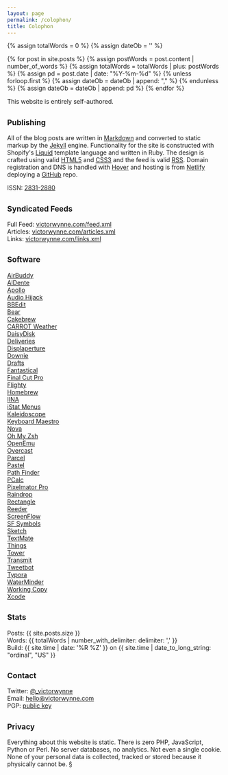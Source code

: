 ```yaml
---
layout: page
permalink: /colophon/
title: Colophon
---
```


{% assign totalWords = 0 %}
{% assign dateOb = '' %}

{% for post in site.posts %}
	{% assign postWords = post.content | number_of_words %}
	{% assign totalWords = totalWords | plus:  postWords %}
	{% assign pd = post.date | date: "%Y-%m-%d" %}
	{% unless forloop.first %}
		{% assign dateOb = dateOb | append: "," %}
	{% endunless %}
	{% assign dateOb = dateOb | append: pd %}
{% endfor %}

This website is entirely self-authored.

## <small>Publishing</small>

All of the blog posts are written in [Markdown](https://daringfireball.net/projects/markdown/) and converted to static markup by the [Jekyll](https://jekyllrb.com) engine. Functionality for the site is constructed with Shopify's [Liquid](https://shopify.github.io/liquid/) template language and written in Ruby. The design is crafted using valid [HTML5](https://validator.w3.org/nu/?doc=https%3A%2F%2Fvictorwynne.com%2F) and [CSS3](https://jigsaw.w3.org/css-validator/validator?uri=https%3A%2F%2Fvictorwynne.com&profile=css3svg&usermedium=all&warning=0&vextwarning=) and the feed is valid [RSS](https://validator.w3.org/feed/check.cgi?url=https%3A%2F%2Fvictorwynne.com%2Ffeed.xml). Domain registration and DNS is handled with [Hover](https://hover.com/) and hosting is from [Netlify](https://www.netlify.com) deploying a [GitHub](https://www.github.com/victorwynne/victorwynne/) repo.

ISSN: [2831-2880](https://portal.issn.org/resource/ISSN/2831-2880)<br>

## <small>Syndicated Feeds</small>

Full Feed: [victorwynne.com/feed.xml](https://victorwynne.com/feed.xml)<br>
Articles: [victorwynne.com/articles.xml](https://victorwynne.com/articles.xml)<br>
Links: [victorwynne.com/links.xml](https://victorwynne.com/links.xml)

## <small>Software</small>

[AirBuddy](https://v2.airbuddy.app)<br>
[AlDente](https://apphousekitchen.com)<br>
[Apollo](https://apolloapp.io)<br>
[Audio Hijack](https://rogueamoeba.com/audiohijack)<br>
[BBEdit](https://www.barebones.com/products/bbedit)<br>
[Bear](https://bear.app)<br>
[Cakebrew](https://www.cakebrew.com)<br>
[CARROT Weather](https://www.meetcarrot.com/weather)<br>
[DaisyDisk](https://daisydiskapp.com)<br>
[Deliveries](https://deliveries.app/en.html)<br>
[Displaperture](https://manytricks.com/displaperture)<br>
[Downie](https://software.charliemonroe.net/downie)<br>
[Drafts](https://getdrafts.com/)<br>
[Fantastical](https://flexibits.com/fantastical)<br>
[Final Cut Pro](https://www.apple.com/final-cut-pro/)<br>
[Flighty](https://www.flightyapp.com)<br>
[Homebrew](https://brew.sh)<br>
[IINA](https://iina.io)<br>
[iStat Menus](https://bjango.com/mac/istatmenus)<br>
[Kaleidoscope](https://kaleidoscope.app)<br>
[Keyboard Maestro](https://www.keyboardmaestro.com/main/)<br>
[Nova](https://nova.app)<br>
[Oh My Zsh](https://ohmyz.sh)<br>
[OpenEmu](https://openemu.org)<br>
[Overcast](https://overcast.fm)<br>
[Parcel](https://parcelapp.net)<br>
[Pastel](https://www.highcaffeinecontent.com/blog/20200610-Pastel)<br>
[Path Finder](https://www.cocoatech.io)<br>
[PCalc](https://www.pcalc.com/mac)<br>
[Pixelmator Pro](https://www.pixelmator.com/pro)<br>
[Raindrop](https://raindrop.io)<br>
[Rectangle](https://rectangleapp.com)<br>
[Reeder](https://reederapp.com)<br>
[ScreenFlow](https://www.telestream.net/screenflow/overview.htm)<br>
[SF Symbols](https://developer.apple.com/sf-symbols)<br>
[Sketch](https://www.sketch.com)<br>
[TextMate](https://macromates.com)<br>
[Things](https://culturedcode.com/things/)<br>
[Tower](https://www.git-tower.com/mac)<br>
[Transmit](https://panic.com/transmit)<br>
[Tweetbot](https://tapbots.com/tweetbot/mac)<br>
[Typora](https://typora.io)<br>
[WaterMinder](https://waterminder.com)<br>
[Working Copy](https://workingcopyapp.com)<br>
[Xcode](https://developer.apple.com/xcode)

## <small>Stats</small>

Posts: {{ site.posts.size }}<br>
Words: {{ totalWords | number_with_delimiter: delimiter: ',' }}<br>
Build: {{ site.time | date: '%R %Z' }} on {{ site.time | date_to_long_string: "ordinal", "US" }}

## <small>Contact</small>

Twitter: [@_victorwynne](https://twitter.com/_victorwynne/)<br>
Email: <a href="mailto:hello@victorwynne.com">hello@victorwynne.com</a><br>
PGP: [public key](https://victorwynne.com/key.txt)

## <small>Privacy</small>

Everything about this website is static. There is zero PHP, JavaScript, Python or Perl. No server databases, no analytics. Not even a single cookie. None of your personal data is collected, tracked or stored because it physically cannot be. §
<br><br>
